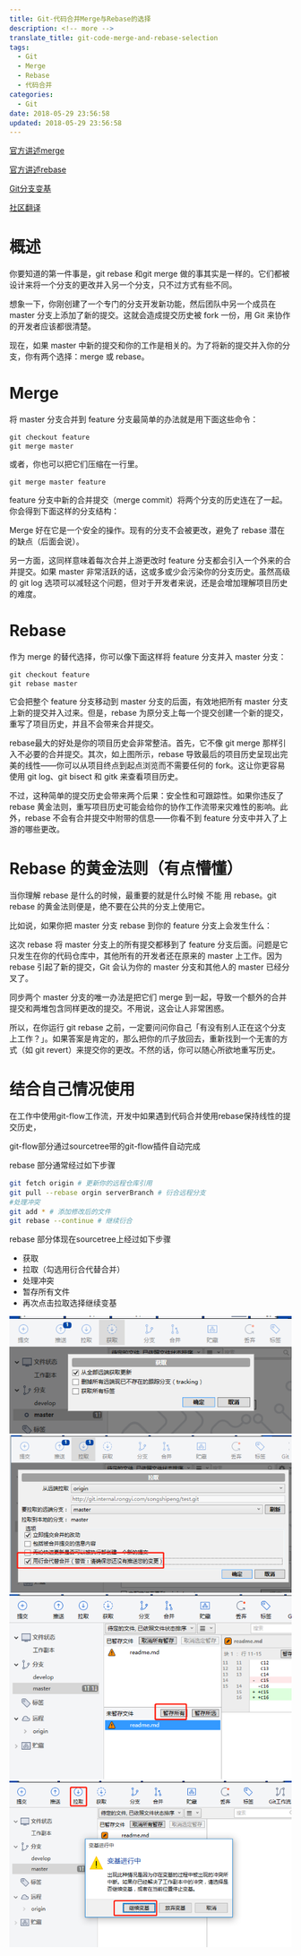 ```yaml
---
title: Git-代码合并Merge与Rebase的选择
description: <!-- more -->
translate_title: git-code-merge-and-rebase-selection
tags:
  - Git
  - Merge
  - Rebase
  - 代码合并
categories:
  - Git
date: 2018-05-29 23:56:58
updated: 2018-05-29 23:56:58
---
```


[官方讲述merge](https://git-scm.com/docs/git-merge)

[官方讲述rebase](https://git-scm.com/docs/git-rebase) 

[Git分支变基](https://git-scm.com/book/zh/v2/Git-%E5%88%86%E6%94%AF-%E5%8F%98%E5%9F%BA)

[社区翻译](https://github.com/geeeeeeeeek/git-recipes/wiki/5.1-%E4%BB%A3%E7%A0%81%E5%90%88%E5%B9%B6%EF%BC%9AMerge%E3%80%81Rebase-%E7%9A%84%E9%80%89%E6%8B%A9)


# 概述
你要知道的第一件事是，git rebase 和git merge 做的事其实是一样的。它们都被设计来将一个分支的更改并入另一个分支，只不过方式有些不同。

想象一下，你刚创建了一个专门的分支开发新功能，然后团队中另一个成员在 master 分支上添加了新的提交。这就会造成提交历史被 fork 一份，用 Git 来协作的开发者应该都很清楚。

现在，如果 master 中新的提交和你的工作是相关的。为了将新的提交并入你的分支，你有两个选择：merge 或 rebase。

# Merge
将 master 分支合并到 feature 分支最简单的办法就是用下面这些命令：
```
git checkout feature
git merge master
```
或者，你也可以把它们压缩在一行里。

```
git merge master feature
```
feature 分支中新的合并提交（merge commit）将两个分支的历史连在了一起。你会得到下面这样的分支结构：


Merge 好在它是一个安全的操作。现有的分支不会被更改，避免了 rebase 潜在的缺点（后面会说）。

另一方面，这同样意味着每次合并上游更改时 feature 分支都会引入一个外来的合并提交。如果 master 非常活跃的话，这或多或少会污染你的分支历史。虽然高级的 git log 选项可以减轻这个问题，但对于开发者来说，还是会增加理解项目历史的难度。

# Rebase
作为 merge 的替代选择，你可以像下面这样将 feature 分支并入 master 分支：
```
git checkout feature
git rebase master
```
它会把整个 feature 分支移动到 master 分支的后面，有效地把所有 master 分支上新的提交并入过来。但是，rebase 为原分支上每一个提交创建一个新的提交，重写了项目历史，并且不会带来合并提交。

rebase最大的好处是你的项目历史会非常整洁。首先，它不像 git merge 那样引入不必要的合并提交。其次，如上图所示，rebase 导致最后的项目历史呈现出完美的线性——你可以从项目终点到起点浏览而不需要任何的 fork。这让你更容易使用 git log、git bisect 和 gitk 来查看项目历史。

不过，这种简单的提交历史会带来两个后果：安全性和可跟踪性。如果你违反了 rebase 黄金法则，重写项目历史可能会给你的协作工作流带来灾难性的影响。此外，rebase 不会有合并提交中附带的信息——你看不到 feature 分支中并入了上游的哪些更改。

# Rebase 的黄金法则（有点懵懂）
当你理解 rebase 是什么的时候，最重要的就是什么时候 不能 用 rebase。git rebase 的黄金法则便是，绝不要在公共的分支上使用它。

比如说，如果你把 master 分支 rebase 到你的 feature 分支上会发生什么：

这次 rebase 将 master 分支上的所有提交都移到了 feature 分支后面。问题是它只发生在你的代码仓库中，其他所有的开发者还在原来的 master 上工作。因为 rebase 引起了新的提交，Git 会认为你的 master 分支和其他人的 master 已经分叉了。

同步两个 master 分支的唯一办法是把它们 merge 到一起，导致一个额外的合并提交和两堆包含同样更改的提交。不用说，这会让人非常困惑。

所以，在你运行 git rebase 之前，一定要问问你自己「有没有别人正在这个分支上工作？」。如果答案是肯定的，那么把你的爪子放回去，重新找到一个无害的方式（如 git revert）来提交你的更改。不然的话，你可以随心所欲地重写历史。



# 结合自己情况使用

在工作中使用git-flow工作流，开发中如果遇到代码合并使用rebase保持线性的提交历史，

git-flow部分通过sourcetree带的git-flow插件自动完成

rebase 部分通常经过如下步骤
``` bash
git fetch origin # 更新你的远程仓库引用
git pull --rebase orgin serverBranch # 衍合远程分支
#处理冲突
git add * # 添加修改后的文件
git rebase --continue # 继续衍合
```

rebase 部分体现在sourcetree上经过如下步骤
- 获取
- 拉取（勾选用衍合代替合并）
- 处理冲突
- 暂存所有文件
- 再次点击拉取选择继续变基

![13](/images/git/13.png)
![14](/images/git/14.png)
![15](/images/git/15.png)
![16](/images/git/16.png)